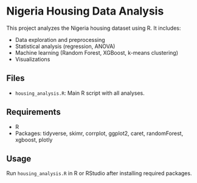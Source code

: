 # Nigeria Housing Data Analysis
This project analyzes the Nigeria housing dataset using R. It includes:
- Data exploration and preprocessing
- Statistical analysis (regression, ANOVA)
- Machine learning (Random Forest, XGBoost, k-means clustering)
- Visualizations

## Files
- `housing_analysis.R`: Main R script with all analyses.

## Requirements
- R
- Packages: tidyverse, skimr, corrplot, ggplot2, caret, randomForest, xgboost, plotly

## Usage
Run `housing_analysis.R` in R or RStudio after installing required packages.
